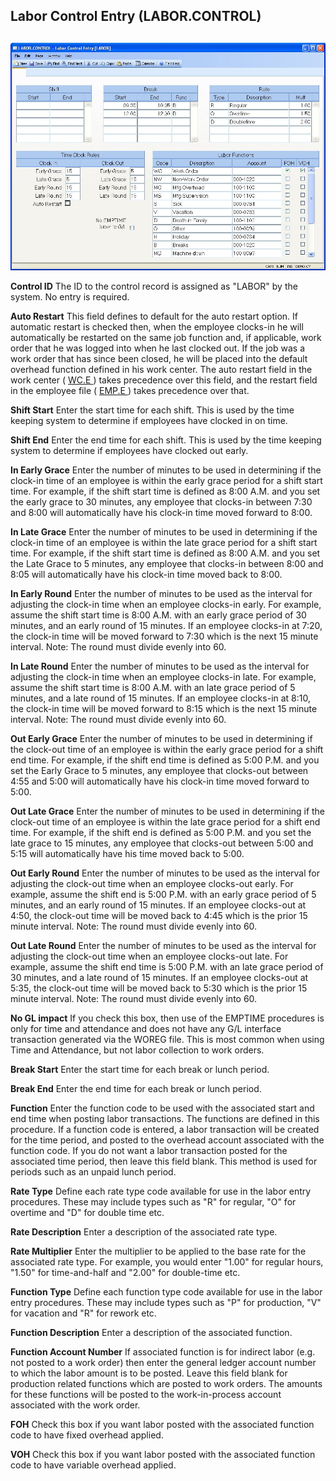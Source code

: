 ##  Labor Control Entry (LABOR.CONTROL)

<PageHeader />

##

![](./LABOR-CONTROL-1.jpg)

**Control ID** The ID to the control record is assigned as "LABOR" by the
system. No entry is required.  
  
**Auto Restart** This field defines to default for the auto restart option. If automatic restart is checked then, when the employee clocks-in he will automatically be restarted on the same job function and, if applicable, work order that he was logged into when he last clocked out. If the job was a work order that has since been closed, he will be placed into the default overhead function defined in his work center. The auto restart field in the work center ( [ WC.E ](../../../../../../../../../../../../../rover/AP-OVERVIEW/AP-ENTRY/AP-E/CHECKS-E/AP-CONTROL/GLCHART-E/GLCHART-E-1/GLCHART-R2/COST-CONTROL/WC-E) ) takes precedence over this field, and the restart field in the employee file ( [ EMP.E ](EMP-E/README.md) ) takes precedence over that.   
  
**Shift Start** Enter the start time for each shift. This is used by the time
keeping system to determine if employees have clocked in on time.  
  
**Shift End** Enter the end time for each shift. This is used by the time
keeping system to determine if employees have clocked out early.  
  
**In Early Grace** Enter the number of minutes to be used in determining if
the clock-in time of an employee is within the early grace period for a shift
start time. For example, if the shift start time is defined as 8:00 A.M. and
you set the early grace to 30 minutes, any employee that clocks-in between
7:30 and 8:00 will automatically have his clock-in time moved forward to 8:00.  
  
**In Late Grace** Enter the number of minutes to be used in determining if the
clock-in time of an employee is within the late grace period for a shift start
time. For example, if the shift start time is defined as 8:00 A.M. and you set
the Late Grace to 5 minutes, any employee that clocks-in between 8:00 and 8:05
will automatically have his clock-in time moved back to 8:00.  
  
**In Early Round** Enter the number of minutes to be used as the interval for
adjusting the clock-in time when an employee clocks-in early. For example,
assume the shift start time is 8:00 A.M. with an early grace period of 30
minutes, and an early round of 15 minutes. If an employee clocks-in at 7:20,
the clock-in time will be moved forward to 7:30 which is the next 15 minute
interval. Note: The round must divide evenly into 60.  
  
**In Late Round** Enter the number of minutes to be used as the interval for
adjusting the clock-in time when an employee clocks-in late. For example,
assume the shift start time is 8:00 A.M. with an late grace period of 5
minutes, and a late round of 15 minutes. If an employee clocks-in at 8:10, the
clock-in time will be moved forward to 8:15 which is the next 15 minute
interval. Note: The round must divide evenly into 60.  
  
**Out Early Grace** Enter the number of minutes to be used in determining if
the clock-out time of an employee is within the early grace period for a shift
end time. For example, if the shift end time is defined as 5:00 P.M. and you
set the Early Grace to 5 minutes, any employee that clocks-out between 4:55
and 5:00 will automatically have his clock-in time moved forward to 5:00.  
  
**Out Late Grace** Enter the number of minutes to be used in determining if
the clock-out time of an employee is within the late grace period for a shift
end time. For example, if the shift end is defined as 5:00 P.M. and you set
the late grace to 15 minutes, any employee that clocks-out between 5:00 and
5:15 will automatically have his time moved back to 5:00.  
  
**Out Early Round** Enter the number of minutes to be used as the interval for
adjusting the clock-out time when an employee clocks-out early. For example,
assume the shift end is 5:00 P.M. with an early grace period of 5 minutes, and
an early round of 15 minutes. If an employee clocks-out at 4:50, the clock-out
time will be moved back to 4:45 which is the prior 15 minute interval. Note:
The round must divide evenly into 60.  
  
**Out Late Round** Enter the number of minutes to be used as the interval for
adjusting the clock-out time when an employee clocks-out late. For example,
assume the shift end time is 5:00 P.M. with an late grace period of 30
minutes, and a late round of 15 minutes. If an employee clocks-out at 5:35,
the clock-out time will be moved back to 5:30 which is the prior 15 minute
interval. Note: The round must divide evenly into 60.  
  
**No GL impact** If you check this box, then use of the EMPTIME procedures is
only for time and attendance and does not have any G/L interface transaction
generated via the WOREG file. This is most common when using Time and
Attendance, but not labor collection to work orders.  
  
**Break Start** Enter the start time for each break or lunch period.  
  
**Break End** Enter the end time for each break or lunch period.  
  
**Function** Enter the function code to be used with the associated start and
end time when posting labor transactions. The functions are defined in this
procedure. If a function code is entered, a labor transaction will be created
for the time period, and posted to the overhead account associated with the
function code. If you do not want a labor transaction posted for the
associated time period, then leave this field blank. This method is used for
periods such as an unpaid lunch period.  
  
**Rate Type** Define each rate type code available for use in the labor entry
procedures. These may include types such as "R" for regular, "O" for overtime
and "D" for double time etc.  
  
**Rate Description** Enter a description of the associated rate type.  
  
**Rate Multiplier** Enter the multiplier to be applied to the base rate for
the associated rate type. For example, you would enter "1.00" for regular
hours, "1.50" for time-and-half and "2.00" for double-time etc.  
  
**Function Type** Define each function type code available for use in the
labor entry procedures. These may include types such as "P" for production,
"V" for vacation and "R" for rework etc.  
  
**Function Description** Enter a description of the associated function.  
  
**Function Account Number** If associated function is for indirect labor (e.g.
not posted to a work order) then enter the general ledger account number to
which the labor amount is to be posted. Leave this field blank for production
related functions which are posted to work orders. The amounts for these
functions will be posted to the work-in-process account associated with the
work order.  
  
**FOH** Check this box if you want labor posted with the associated function
code to have fixed overhead applied.  
  
**VOH** Check this box if you want labor posted with the associated function
code to have variable overhead applied.  
  
  
<badge text= "Version 8.10.57" vertical="middle" />

<PageFooter />
